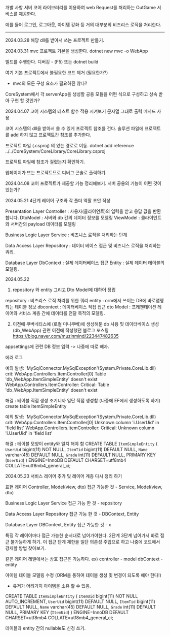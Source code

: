 개발 사항
서버 코어 라이브러리를 이용하여 web Request를 처리하는 OutGame 서비스를 제공한다.


예를 들어
로그인, 로그아웃, 아이템 강화 등 거의 대부분의 비즈리스 로직을 처리한다.

--------------------------------------------------------------


2024.03.28
해당 dll를 받아서 쓰는 프로젝트 만들기.


2024.03.31
mvc 프로젝트 기본을 생성한다.
dotnet new mvc -o WebApp

빌드를 수행한다. 
디버깅 - (F5)
또는
dotnet build

여기 기본 프로젝트에서 불필요한 코드 제거 (필요한가?)
- mvc의 모든 구성 요소가 필요하진 않다?

CoreSystem에서 각 serverApp을 생성할 공용 모듈을 어떤 식으로 구성하고 상속 받아 구현 할 것인가?

2024.04.07
코어 시스템의 테스트 함수 적용 시켜보기
문자열 그대로 출력 메서드 사용

코어 시스템의 dll을 받아서 쓸 수 있게 프로젝트 참조를 건다.
솔루션 파일에 프로젝트를 add 하지 않고 프로젝트간 참조를 추가한다.

프로젝트 파일 (.csproj) 의 있는 경로로 이동.
dotnet add reference ../../CoreSystem/CoreLibrary/CoreLibrary.csproj

프로젝트 파일에 참조가 걸렸는지 확인하기.

웹페이지가 뜨는 프로젝트므로 디버그 콘솔로 출력하기.

2024.04.08
코어 프로젝트가 제공할 기능 정리해보기.
서버 공용의 기능이 어떤 것이 있는가?


2024.05.21
4단계 레이어 구조와 각 폴더 역활 초안 작성

Presentation Layer
Controller : 사용자(클라이언트)의 입력을 받고 응답 값을 반환 합니다.
DtoModel : 서버와 db 간의 데이터 정보를 모델링
ViewModel : 클라이언트와 서버간의 payload 데이터를 모델링


Business Logic Layer
Service : 비즈니스 로직을 처리하는 단계

Data Access Layer
Repository : 데이터 베이스 접근 및 비즈니스 로직을 처리하는 쿼리.

Database Layer
DbContext : 실제 데이터베이스 접근
Entity : 실제 데이터 테이블의 모델링.


2024.05.22
1. repository 와 entity 그리고 Dto Model에 대하어 정립

repository : 비즈리스 로직 처리를 위한 쿼리 
entity : orm에서 쓰이는 DB에 바로맵펭되는 테이블 정보 
dbcontext : 데이터베이스 직접 접근
dto Model : 프레젠테이션 레이어와 서비스 계층 간에 데이터를 전달 목적의 모델링. 


2. 이전에 쿠버네티스에 (로컬 미니쿠베)에 생성해둔 db 사용 및 데이터베이스 생성 (db_WebApp)
관련 이전에 작성했던 블로그 포스팅
https://blog.naver.com/muzinmind/223447482635

appsettings에 관련 DB 정보 입력 -> 나중에 따로 빼자. 

에러 로그

예외 발생: 'MySqlConnector.MySqlException'(System.Private.CoreLib.dll)
crit: WebApp.Controllers.ItemController[0]
      Table 'db_WebApp.ItemSimpleEntity' doesn't exist
WebApp.Controllers.ItemController: Critical: Table 'db_WebApp.ItemSimpleEntity' doesn't exist

해결 :
테이블 직접 생성 초기니까 일단 직접 생성함
(나중에 EF에서 생성하도록 하기)
create table ItemSimpleEntity


예외 발생: 'MySqlConnector.MySqlException'(System.Private.CoreLib.dll)
crit: WebApp.Controllers.ItemController[0]
      Unknown column 'i.UserUid' in 'field list'
WebApp.Controllers.ItemController: Critical: Unknown column 'i.UserUid' in 'field list'

해결 : 
테이블 모양이 entity와 일치 해야 함
CREATE TABLE `ItemSimpleEntity` (
  `UserUid` bigint(11) NOT NULL,
  `ItemTid` bigint(11) DEFAULT NULL,
  `Name` varchar(45) DEFAULT NULL,
  `Grade` int(11) DEFAULT NULL,
  PRIMARY KEY (`UserUid`)
) ENGINE=InnoDB DEFAULT CHARSET=utf8mb4 COLLATE=utf8mb4_general_ci;



2024.05.23
서비스 레이어 추가 및 레이어 계층 다시 정리 하기

표현 레이어
Controller, Model(view, dto)
접근 가능한 것 - Service, Model(view, dto)

Business Logic Layer
Service
접근 가능 한 것 - repository

Data Access Layer
Repository
접근 가능 한 것 - DBContext, Entity

Database Layer
DBContext, Entity
접근 가능한 것 - x 

특징
각 레이어마다 접근 가능한 순서대로 넘어가야한다. 
2단계 3단계 넘어가서 바로 접근 불가능하게 하기.
이 접근 단계 제한을 일단 의존성 주입으로 하고 나중에 코드에서 강제할 방법 찾아보기.

같은 레이어 레벨에서는 상호 접근은 가능하다.
ex) 
controller - model
dbContext - entity


아이템 테이블 모델링 수정 (ORM을 통하여 테이블 생성 및 변경이 되도록 해야 한다!)
- 유저가 어려가지 아이템을 소유 할 수 있음.

CREATE TABLE `ItemSimpleEntity` (
  `ItemUid` bigint(11) NOT NULL AUTO_INCREMENT,
  `UserUid` bigint(11) DEFAULT NULL,
  `ItemTid` bigint(11) DEFAULT NULL,
  `Name` varchar(45) DEFAULT NULL,
  `Grade` int(11) DEFAULT NULL,
  PRIMARY KEY (`ItemUid`)
) ENGINE=InnoDB DEFAULT CHARSET=utf8mb4 COLLATE=utf8mb4_general_ci;


테이블과 entity 간의 nullable도 신경 쓰기.


